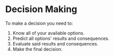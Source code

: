 # Decision Making

To make a decision you need to:
1. Know all of your available options.
2. Predict all options' results and consequences.
3. Evaluate said results and consequences.
4. Make the final decision.